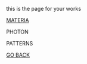 this is the page for your works

[MATERIA](https://aaronrmoreno.github.io/MATERIA)

PHOTON

PATTERNS




[GO BACK](https://aaronrmoreno.github.io)
